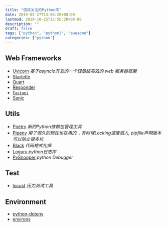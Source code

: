 ```yaml
---
title: "值得关注的Python库"
date: 2019-05-27T13:56:20+08:00
lastmod: 2019-10-25T13:56:20+08:00
description: ""
draft: false
tags: ["python", "python3", "awesome"]
categories: ["python"]
---
```


## Web Frameworks

* [Uvicorn](https://github.com/encode/uvicorn)  *基于asyncio开发的一个轻量级高效的 web 服务器框架*
* [Starlette](https://github.com/encode/starlette)
* [Quart](https://gitlab.com/pgjones/quart)  
* [Responder](https://python-responder.org)
* [`Fastapi`](https://github.com/tiangolo/fastapi) 
* [Sanic](https://github.com/huge-success/sanic)

## Utils

* [Poetry](https://github.com/sdispater/poetry)    *新的Python依赖包管理工具*
* [Pipenv](https://github.com/pypa/pipenv)         *用了很久的现在也在用的... 有时候Locking速度感人, pipfile声明版本可以防止很多坑*
* [Black](https://github.com/psf/black)            *代码格式化库*
* [Loguru](https://github.com/Delgan/loguru)       *python日志库*
* [PySnooper](https://github.com/cool-RR/PySnooper) *python Debugger*

## Test
* [locust](https://github.com/locustio/locust)     *压力测试工具*

## Environment

* [python-dotenv](https://github.com/theskumar/python-dotenv)
* [environs](https://github.com/sloria/environs)